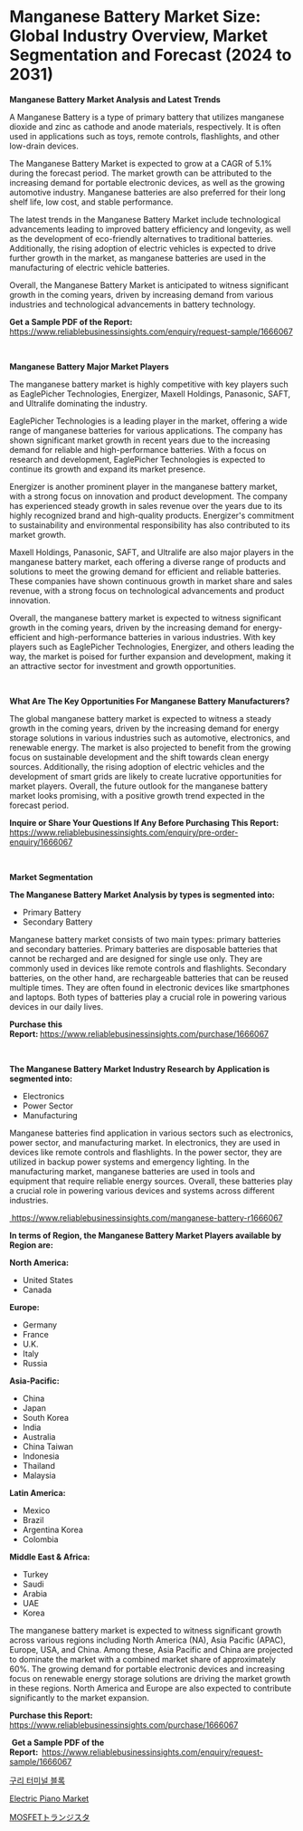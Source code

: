<p><h1>Manganese Battery Market Size: Global Industry Overview, Market Segmentation and Forecast (2024 to 2031)</h1></p><p><strong>Manganese Battery Market Analysis and Latest Trends</strong></p>
<p><p>A Manganese Battery is a type of primary battery that utilizes manganese dioxide and zinc as cathode and anode materials, respectively. It is often used in applications such as toys, remote controls, flashlights, and other low-drain devices.</p><p>The Manganese Battery Market is expected to grow at a CAGR of 5.1% during the forecast period. The market growth can be attributed to the increasing demand for portable electronic devices, as well as the growing automotive industry. Manganese batteries are also preferred for their long shelf life, low cost, and stable performance.</p><p>The latest trends in the Manganese Battery Market include technological advancements leading to improved battery efficiency and longevity, as well as the development of eco-friendly alternatives to traditional batteries. Additionally, the rising adoption of electric vehicles is expected to drive further growth in the market, as manganese batteries are used in the manufacturing of electric vehicle batteries.</p><p>Overall, the Manganese Battery Market is anticipated to witness significant growth in the coming years, driven by increasing demand from various industries and technological advancements in battery technology.</p></p>
<p><strong>Get a Sample PDF of the Report:&nbsp;</strong> <a href="https://www.reliablebusinessinsights.com/enquiry/request-sample/1666067">https://www.reliablebusinessinsights.com/enquiry/request-sample/1666067</a></p>
<p>&nbsp;</p>
<p><strong>Manganese Battery Major Market Players</strong></p>
<p><p>The manganese battery market is highly competitive with key players such as EaglePicher Technologies, Energizer, Maxell Holdings, Panasonic, SAFT, and Ultralife dominating the industry. </p><p>EaglePicher Technologies is a leading player in the market, offering a wide range of manganese batteries for various applications. The company has shown significant market growth in recent years due to the increasing demand for reliable and high-performance batteries. With a focus on research and development, EaglePicher Technologies is expected to continue its growth and expand its market presence.</p><p>Energizer is another prominent player in the manganese battery market, with a strong focus on innovation and product development. The company has experienced steady growth in sales revenue over the years due to its highly recognized brand and high-quality products. Energizer's commitment to sustainability and environmental responsibility has also contributed to its market growth.</p><p>Maxell Holdings, Panasonic, SAFT, and Ultralife are also major players in the manganese battery market, each offering a diverse range of products and solutions to meet the growing demand for efficient and reliable batteries. These companies have shown continuous growth in market share and sales revenue, with a strong focus on technological advancements and product innovation.</p><p>Overall, the manganese battery market is expected to witness significant growth in the coming years, driven by the increasing demand for energy-efficient and high-performance batteries in various industries. With key players such as EaglePicher Technologies, Energizer, and others leading the way, the market is poised for further expansion and development, making it an attractive sector for investment and growth opportunities.</p></p>
<p>&nbsp;</p>
<p><strong>What Are The Key Opportunities For Manganese Battery Manufacturers?</strong></p>
<p><p>The global manganese battery market is expected to witness a steady growth in the coming years, driven by the increasing demand for energy storage solutions in various industries such as automotive, electronics, and renewable energy. The market is also projected to benefit from the growing focus on sustainable development and the shift towards clean energy sources. Additionally, the rising adoption of electric vehicles and the development of smart grids are likely to create lucrative opportunities for market players. Overall, the future outlook for the manganese battery market looks promising, with a positive growth trend expected in the forecast period.</p></p>
<p><strong>Inquire or Share Your Questions If Any Before Purchasing This Report:</strong> <a href="https://www.reliablebusinessinsights.com/enquiry/pre-order-enquiry/1666067">https://www.reliablebusinessinsights.com/enquiry/pre-order-enquiry/1666067</a></p>
<p>&nbsp;</p>
<p><strong>Market Segmentation</strong></p>
<p><strong>The Manganese Battery Market Analysis by types is segmented into:</strong></p>
<p><ul><li>Primary Battery</li><li>Secondary Battery</li></ul></p>
<p><p>Manganese battery market consists of two main types: primary batteries and secondary batteries. Primary batteries are disposable batteries that cannot be recharged and are designed for single use only. They are commonly used in devices like remote controls and flashlights. Secondary batteries, on the other hand, are rechargeable batteries that can be reused multiple times. They are often found in electronic devices like smartphones and laptops. Both types of batteries play a crucial role in powering various devices in our daily lives.</p></p>
<p><strong>Purchase this Report:&nbsp;</strong><a href="https://www.reliablebusinessinsights.com/purchase/1666067">https://www.reliablebusinessinsights.com/purchase/1666067</a></p>
<p>&nbsp;</p>
<p><strong>The Manganese Battery Market Industry Research by Application is segmented into:</strong></p>
<p><ul><li>Electronics</li><li>Power Sector</li><li>Manufacturing</li></ul></p>
<p><p>Manganese batteries find application in various sectors such as electronics, power sector, and manufacturing market. In electronics, they are used in devices like remote controls and flashlights. In the power sector, they are utilized in backup power systems and emergency lighting. In the manufacturing market, manganese batteries are used in tools and equipment that require reliable energy sources. Overall, these batteries play a crucial role in powering various devices and systems across different industries.</p></p>
<p><a href="https://www.reliablebusinessinsights.com/manganese-battery-r1666067">&nbsp;https://www.reliablebusinessinsights.com/manganese-battery-r1666067</a></p>
<p><strong>In terms of Region, the Manganese Battery Market Players available by Region are:</strong></p>
<p>
    <p> <strong> North America: </strong>
        <ul>
            <li>United States</li>
            <li>Canada</li>
        </ul>
        </p> 
    <p> <strong> Europe: </strong>
        <ul>
            <li>Germany</li>
            <li>France</li>
            <li>U.K.</li>
            <li>Italy</li>
            <li>Russia</li>
        </ul>
        </p> 
    <p> <strong> Asia-Pacific: </strong>
        <ul>
            <li>China</li>
            <li>Japan</li>
            <li>South Korea</li>
            <li>India</li>
            <li>Australia</li>
            <li>China Taiwan</li>
            <li>Indonesia</li>
            <li>Thailand</li>
            <li>Malaysia</li>
        </ul>
        </p> 
    <p> <strong> Latin America: </strong>
        <ul>
            <li>Mexico</li>
            <li>Brazil</li>
            <li>Argentina Korea</li>
            <li>Colombia</li>
        </ul>
        </p> 
    <p> <strong> Middle East & Africa: </strong>
        <ul>
            <li>Turkey</li>
            <li>Saudi</li>
            <li>Arabia</li>
            <li>UAE</li>
            <li>Korea</li>
        </ul>
    </p>
    </p>
<p><p>The manganese battery market is expected to witness significant growth across various regions including North America (NA), Asia Pacific (APAC), Europe, USA, and China. Among these, Asia Pacific and China are projected to dominate the market with a combined market share of approximately 60%. The growing demand for portable electronic devices and increasing focus on renewable energy storage solutions are driving the market growth in these regions. North America and Europe are also expected to contribute significantly to the market expansion.</p></p>
<p><strong>Purchase this Report: </strong><a href="https://www.reliablebusinessinsights.com/purchase/1666067">https://www.reliablebusinessinsights.com/purchase/1666067</a></p>
<p>&nbsp;<strong>Get a Sample PDF of the Report:&nbsp;&nbsp;</strong><a href="https://www.reliablebusinessinsights.com/enquiry/request-sample/1666067">https://www.reliablebusinessinsights.com/enquiry/request-sample/1666067</a></p>
<p><strong></strong></p>
<p><p><a href="https://github.com/hzumrdvas204296/Market-Research-Report-List-3/blob/main/991745641116.md">구리 터미널 블록</a></p><p><a href="https://github.com/fiixsa/Market-Research-Report-List-3/blob/main/electric-piano-market.md">Electric Piano Market</a></p><p><a href="https://github.com/avbqbctihcbe2/Market-Research-Report-List-3/blob/main/977748131517.md">MOSFETトランジスタ</a></p></p>